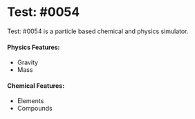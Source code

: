# Test: #0054

Test: #0054 is a particle based chemical and physics simulator.

#### Physics Features:
- Gravity
- Mass

#### Chemical Features:
- Elements
- Compounds
